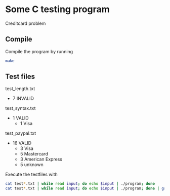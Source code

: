 # Some C testing program

Creditcard problem

## Compile

Compile the program by running
```bash
make
```

## Test files

test_length.txt
 - 7 INVALID

test_syntax.txt
 - 1 VALID
   - 1 Visa

test_paypal.txt
 - 16 VALID
   - 3 Visa
   - 5 Mastercard
   - 3 American Express
   - 5 unknown

Execute the testfiles with
```bash
cat test*.txt | while read input; do echo $input | ./program; done
cat test*.txt | while read input; do echo $input | ./program; done | grep 'INVALID' | wc -l
```
